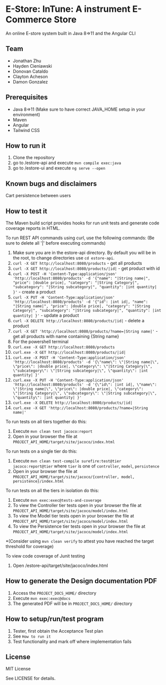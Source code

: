 # E-Store: InTune: A instrument E-Commerce Store

An online E-store system built in Java 8=>11 and the Angular CLI
  
## Team

- Jonathan Zhu
- Hayden Cieniawski
- Donovan Cataldo 
- Clayton Acheson
- Damon Gonzalez


## Prerequisites

- Java 8=>11 (Make sure to have correct JAVA_HOME setup in your environment)
- Maven
- Angular
- Tailwind CSS


## How to run it

1. Clone the repository
2. go to /estore-api and execute `mvn compile exec:java`
4. go to /estore-ui and execute `ng serve --open`

## Known bugs and disclaimers

Cart persistence between users

## How to test it

The Maven build script provides hooks for run unit tests and generate code coverage
reports in HTML.

To run REST API commands using curl, use the following commands:
(Be sure to delete all '|' before executing commands)

1. Make sure you are in the estore-api directory. By default you will be in the root, to change directories use `cd estore-api`.
2. `curl -X GET http://localhost:8080/products` - get all products
3. `curl -X GET http://localhost:8080/products/|id|` - get product with id
4. `curl -X POST -H 'Content-Type:application/json' 'http://localhost:8080/products' -d '{"name": "|String name|", "price": |double price|, "category": "|String Category|", "subcategory": "|String subcategory|", "quantity": |int quantity| }'` - create a product
5. `curl -X PUT -H 'Content-Type:application/json' 'http://localhost:8080/products' -d '{"id": |int id|, "name": "|String name|", "price": |double price|, "category": "|String Category|", "subcategory": "|String subcategory|", "quantity": |int quantity| }'` - update a product
6. `curl -X DELETE http://localhost:8080/products/|id|` - delete a product
7. `curl -X GET 'http://localhost:8080/products/?name=|String name|'` - get all products with name containing {String name}
8. For the powershell terminal
9. `curl.exe -X GET http://localhost:8080/products`
10. `curl.exe -X GET http://localhost:8080/products/|id|`
11. `curl.exe -X POST -H 'Content-Type:application/json' 'http://localhost:8080/products' -d '{\"name\": \"|String name|\", \"price\": |double price|, \"category\": \"|String Category|\", \"subcategory\": \"|String subcategory|\", \"quantity\": |int quantity| }'`
12. `curl.exe -X PUT -H 'Content-Type:application/json' 'http://localhost:8080/products' -d '{\"id\": |int id|, \"name\": \"|String name|\", \"price\": |double price|, \"category\": \"|String Category|\", \"subcategory\": \"|String subcategory|\", \"quantity\": |int quantity| }'`
13. `curl.exe -X DELETE http://localhost:8080/products/|id|`
14. `curl.exe -X GET 'http://localhost:8080/products/?name=|String name|'`

To run tests on all tiers together do this:

1. Execute `mvn clean test jacoco:report`
2. Open in your browser the file at `PROJECT_API_HOME/target/site/jacoco/index.html`

To run tests on a single tier do this:

1. Execute `mvn clean test-compile surefire:test@tier jacoco:report@tier` where `tier` is one of `controller`, `model`, `persistence`
2. Open in your browser the file at `PROJECT_API_HOME/target/site/jacoco/{controller, model, persistence}/index.html`

To run tests on all the tiers in isolation do this:

1. Execute `mvn exec:exec@tests-and-coverage`
2. To view the Controller tier tests open in your browser the file at `PROJECT_API_HOME/target/site/jacoco/model/index.html`
3. To view the Model tier tests open in your browser the file at `PROJECT_API_HOME/target/site/jacoco/model/index.html`
4. To view the Persistence tier tests open in your browser the file at `PROJECT_API_HOME/target/site/jacoco/model/index.html`

*(Consider using `mvn clean verify` to attest you have reached the target threshold for coverage)
  
To view code coverage of Junit testing

1. Open /estore-api/target/site/jacoco/index.html
  
## How to generate the Design documentation PDF

1. Access the `PROJECT_DOCS_HOME/` directory
2. Execute `mvn exec:exec@docs`
3. The generated PDF will be in `PROJECT_DOCS_HOME/` directory


## How to setup/run/test program 
1. Tester, first obtain the Acceptance Test plan
2. See `How to run it`
3. Test functionality and mark off where implementation fails

## License

MIT License

See LICENSE for details.
